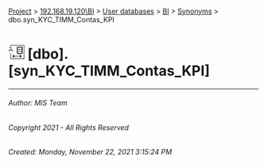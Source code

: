 #### 

[Project](../../../../index.md) > [192.168.19.120\\BI](../../../index.md) > [User databases](../../index.md) > [BI](../index.md) > [Synonyms](Synonyms.md) > dbo.syn_KYC_TIMM_Contas_KPI

# ![Synonyms](../../../../Images/Synonym32.png) [dbo].[syn_KYC_TIMM_Contas_KPI]

---

###### Author:  MIS Team

###### Copyright 2021 - All Rights Reserved

###### Created: Monday, November 22, 2021 3:15:24 PM


